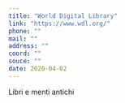```yaml
---
title: "World Digital Library"
link: "https://www.wdl.org/"
phone: ""
mail: ""
address: ""
coord: ""
souce: ""
date: 2020-04-02
---
```


Libri e menti antichi
